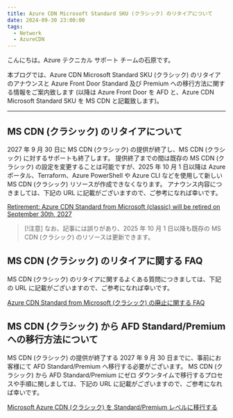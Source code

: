 ```yaml
---
title: Azure CDN Microsoft Standard SKU (クラシック) のリタイアについて
date: 2024-09-30 23:00:00 
tags:
  - Network
  - AzureCDN
---
```


こんにちは。Azure テクニカル サポート チームの石原です。

本ブログでは、Azure CDN Microsoft Standard SKU (クラシック) のリタイアのアナウンスと Azure Front Door Standard 及び Premium への移行方法に関する情報をご案内致します (以降は Azure Front Door を AFD と、Azure CDN Microsoft Standard SKU を MS CDN と記載致します)。

<!-- more -->

---

## MS CDN (クラシック) のリタイアについて

2027 年 9 月 30 日に MS CDN (クラシック) の提供が終了し、MS CDN (クラシック) に対するサポートも終了します。
提供終了までの間は既存の MS CDN (クラシック) の設定を変更することは可能ですが、2025 年 10 月 1 日以降は Azure ポータル、Terraform、Azure PowerShell や Azure CLI などを使用して新しい MS CDN (クラシック) リソースが作成できなくなります。
アナウンス内容につきましては、下記の URL に記載がございますので、ご参考になれば幸いです。

[Retirement: Azure CDN Standard from Microsoft (classic) will be retired on September 30th, 2027](https://azure.microsoft.com/en-us/updates/v2/Azure-CDN-Standard-from-Microsoft-classic-will-be-retired-on-30-September-2027)

> [!注意]
> なお、記事には誤りがあり、2025 年 10 月 1 日以降も既存の MS CDN (クラシック) のリソースは更新できます。
>

## MS CDN (クラシック) のリタイアに関する FAQ

MS CDN (クラシック) のリタイアに関するよくある質問につきましては、下記の URL に記載がございますので、ご参考になれば幸いです。

[Azure CDN Standard from Microsoft (クラシック) の廃止に関する FAQ](https://learn.microsoft.com/ja-jp/azure/cdn/classic-cdn-retirement-faq)


## MS CDN (クラシック) から AFD Standard/Premium への移行方法について

MS CDN (クラシック) の提供が終了する 2027 年 9 月 30 日までに、事前にお客様にて AFD Standard/Premium へ移行する必要がございます。
MS CDN (クラシック) から AFD Standard/Premium にゼロ ダウンタイムで移行するプロセスや手順に関しましては、下記の URL に記載がございますので、ご参考になれば幸いです。

[Microsoft Azure CDN (クラシック) を Standard/Premium レベルに移行する](https://learn.microsoft.com/ja-jp/azure/cdn/migrate-tier)
